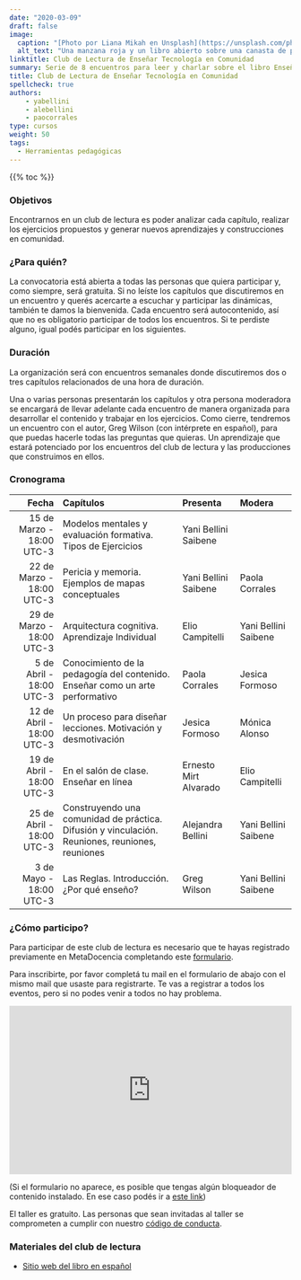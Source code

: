 ```yaml
---
date: "2020-03-09"
draft: false
image:
  caption: "[Photo por Liana Mikah en Unsplash](https://unsplash.com/photos/2t4Ji-nARqA)"
  alt_text: "Una manzana roja y un libro abierto sobre una canasta de picnic  Foto de Liana Mikah."
linktitle: Club de Lectura de Enseñar Tecnología en Comunidad
summary: Serie de 8 encuentros para leer y charlar sobre el libro Enseñar Tecnología en Comunidad de Greg Wilson. 
title: Club de Lectura de Enseñar Tecnología en Comunidad
spellcheck: true
authors: 
    - yabellini
    - alebellini
    - paocorrales
type: cursos
weight: 50
tags:
  - Herramientas pedagógicas
---
```


{{% toc %}}

### Objetivos 

Encontrarnos en un club de lectura es poder analizar cada capítulo, realizar los ejercicios propuestos y generar nuevos aprendizajes y construcciones en comunidad.

### ¿Para quién?

La convocatoria está abierta a todas las personas que quiera participar y, como siempre, será gratuita. Si no leíste los capítulos que discutiremos en un encuentro y querés acercarte a escuchar y participar las dinámicas, también te damos la bienvenida. Cada encuentro será autocontenido, así que no es obligatorio participar de todos los encuentros. Si te perdiste alguno, igual podés participar en los siguientes.


### Duración

La organización será con encuentros semanales donde discutiremos dos o tres capítulos relacionados de una hora de duración. 

Una o varias personas presentarán los capítulos y otra persona moderadora se encargará de llevar adelante cada encuentro de manera organizada para desarrollar el contenido y trabajar en los ejercicios. Como cierre, tendremos un encuentro con el autor, Greg Wilson (con intérprete en español), para que puedas hacerle todas las preguntas que quieras. Un aprendizaje que estará potenciado por los encuentros del club de lectura y las producciones que construimos en ellos.


### Cronograma 


|  Fecha |  Capítulos  | Presenta | Modera |
| ---:  | :----------- | :----------- | :----------- |
|15 de Marzo - 18:00 UTC-3 |Modelos mentales y evaluación formativa. Tipos de Ejercicios | Yani Bellini Saibene| |
|22 de Marzo - 18:00 UTC-3|Pericia y memoria. Ejemplos de mapas conceptuales | Yani Bellini Saibene | Paola Corrales |
|29 de Marzo - 18:00 UTC-3|Arquitectura cognitiva. Aprendizaje Individual | Elio Campitelli | Yani Bellini Saibene |
|5 de Abril - 18:00 UTC-3|Conocimiento de la pedagogía del contenido. Enseñar como un arte performativo| Paola Corrales | Jesica Formoso |
|12 de Abril - 18:00 UTC-3| Un proceso para diseñar lecciones. Motivación y desmotivación | Jesica Formoso | Mónica Alonso |
|19 de Abril - 18:00 UTC-3| En el salón de clase. Enseñar en línea |Ernesto Mirt Alvarado | Elio Campitelli |
|25 de Abril - 18:00 UTC-3| Construyendo una comunidad de práctica. Difusión y vinculación. Reuniones, reuniones, reuniones | Alejandra Bellini | Yani Bellini Saibene |
|3 de Mayo - 18:00 UTC-3| Las Reglas. Introducción. ¿Por qué enseño? | Greg Wilson | Yani Bellini Saibene |

### ¿Cómo participo?

Para participar de este club de lectura es necesario que te hayas registrado previamente en MetaDocencia completando este [formulario](https://docs.google.com/forms/d/e/1FAIpQLScC20Me-fX7UmCNhNswulYfOVQF4XiyIHgtde_R8CWreCmWhA/viewform).

Para inscribirte, por favor completá tu mail en el formulario de abajo con el mismo mail que usaste para registrarte.  Te vas a registrar a todos los eventos, pero si no podes venir a todos no hay problema.

<iframe 
  src="https://script.google.com/macros/s/AKfycbwRbefmyFZ2O_wpDUujCPJIzXb2BtTp3VFLMWD-7EoUWnjPTPWFcf91u-09MKtrOrP8ZA/exec"
  frameBorder="0",
  title = "Formulario de inscripción",
  width="100%",
  height = 300px,
  vertical-align="text-top">
  Explorador no compatible.
</iframe> 

(Si el formulario no aparece, es posible que tengas algún bloqueador de contenido instalado. En ese caso podés ir a [este link](https://script.google.com/macros/s/AKfycbxrgsArPvJSoyJ-ZGqFS2i3X7f7RJvJTu8YBDCdEXHeANsgZTzDSKbu-9T5qQN_c0fyrA/exec))
 

El taller es gratuito. Las personas que sean invitadas al taller se comprometen a cumplir con nuestro [código de conducta](https://metadocencia.netlify.app/cdc/).

### Materiales del club de lectura

* [Sitio web del libro en español](https://teachtogether.tech/es/index.html)

